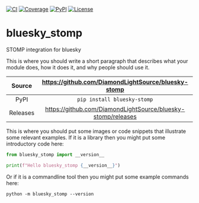 [![CI](https://github.com/DiamondLightSource/bluesky-stomp/actions/workflows/ci.yml/badge.svg)](https://github.com/DiamondLightSource/bluesky-stomp/actions/workflows/ci.yml)
[![Coverage](https://codecov.io/gh/DiamondLightSource/bluesky-stomp/branch/main/graph/badge.svg)](https://codecov.io/gh/DiamondLightSource/bluesky-stomp)
[![PyPI](https://img.shields.io/pypi/v/bluesky-stomp.svg)](https://pypi.org/project/bluesky-stomp)
[![License](https://img.shields.io/badge/License-Apache%202.0-blue.svg)](https://opensource.org/licenses/Apache-2.0)

# bluesky_stomp

STOMP integration for bluesky

This is where you should write a short paragraph that describes what your module does,
how it does it, and why people should use it.

Source          | <https://github.com/DiamondLightSource/bluesky-stomp>
:---:           | :---:
PyPI            | `pip install bluesky-stomp`
Releases        | <https://github.com/DiamondLightSource/bluesky-stomp/releases>

This is where you should put some images or code snippets that illustrate
some relevant examples. If it is a library then you might put some
introductory code here:

```python
from bluesky_stomp import __version__

print(f"Hello bluesky_stomp {__version__}")
```

Or if it is a commandline tool then you might put some example commands here:

```
python -m bluesky_stomp --version
```
